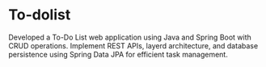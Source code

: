 # To-dolist
 Developed a To-Do List web application using Java and Spring Boot with CRUD operations.  Implement REST APIs, layerd architecture, and database persistence using Spring Data JPA for efficient  task management.
